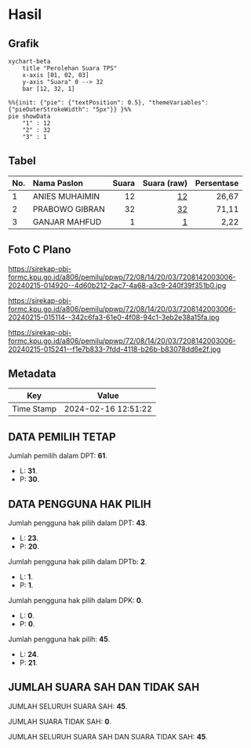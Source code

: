 # Hasil

## Grafik

```mermaid
xychart-beta
    title "Perolehan Suara TPS"
    x-axis [01, 02, 03]
    y-axis "Suara" 0 --> 32
    bar [12, 32, 1]
```

```mermaid
%%{init: {"pie": {"textPosition": 0.5}, "themeVariables": {"pieOuterStrokeWidth": "5px"}} }%%
pie showData
    "1" : 12
    "2" : 32
    "3" : 1
```

## Tabel

| No. | Nama Paslon    | Suara | Suara (raw) | Persentase |
|:--- |:-------------- | -----:| -----------:| ----------:|
| 1   | ANIES MUHAIMIN | 12    | [12][p-1]   | 26,67      |
| 2   | PRABOWO GIBRAN | 32    | [32][p-2]   | 71,11      |
| 3   | GANJAR MAHFUD  | 1     | [1][p-3]    | 2,22       |


[p-1]: https://github.com/gigit-pemilu/pemilu-2024-72-sulawesi-tengah/blob/main/pilpres/hitung-suara/sub/72-sulawesi-tengah/sub/08-parigi-moutong/sub/14-taopa/sub/2003-palapi/sub/006-tps/sub/paslon-1.txt
[p-2]: https://github.com/gigit-pemilu/pemilu-2024-72-sulawesi-tengah/blob/main/pilpres/hitung-suara/sub/72-sulawesi-tengah/sub/08-parigi-moutong/sub/14-taopa/sub/2003-palapi/sub/006-tps/sub/paslon-2.txt
[p-3]: https://github.com/gigit-pemilu/pemilu-2024-72-sulawesi-tengah/blob/main/pilpres/hitung-suara/sub/72-sulawesi-tengah/sub/08-parigi-moutong/sub/14-taopa/sub/2003-palapi/sub/006-tps/sub/paslon-3.txt

## Foto C Plano

https://sirekap-obj-formc.kpu.go.id/a806/pemilu/ppwp/72/08/14/20/03/7208142003006-20240215-014920--4d60b212-2ac7-4a68-a3c9-240f39f351b0.jpg

https://sirekap-obj-formc.kpu.go.id/a806/pemilu/ppwp/72/08/14/20/03/7208142003006-20240215-015114--342c6fa3-61e0-4f08-94c1-3eb2e38a15fa.jpg

https://sirekap-obj-formc.kpu.go.id/a806/pemilu/ppwp/72/08/14/20/03/7208142003006-20240215-015241--f1e7b833-7fdd-4118-b26b-b83078dd6e2f.jpg


## Metadata

| Key        | Value               |
| ---------- | ------------------- |
| Time Stamp | 2024-02-16 12:51:22 |


## DATA PEMILIH TETAP

Jumlah pemilih dalam DPT: **61**.
 * L: **31**.
 * P: **30**.

## DATA PENGGUNA HAK PILIH

Jumlah pengguna hak pilih dalam DPT: **43**.
 * L: **23**.
 * P: **20**.

Jumlah pengguna hak pilih dalam DPTb: **2**.
 * L: **1**.
 * P: **1**.

Jumlah pengguna hak pilih dalam DPK: **0**.
 * L: **0**.
 * P: **0**.

Jumlah pengguna hak pilih: **45**.
 * L: **24**.
 * P: **21**.

## JUMLAH SUARA SAH DAN TIDAK SAH

JUMLAH SELURUH SUARA SAH: **45**.

JUMLAH SUARA TIDAK SAH: **0**.

JUMLAH SELURUH SUARA SAH DAN SUARA TIDAK SAH: **45**.


